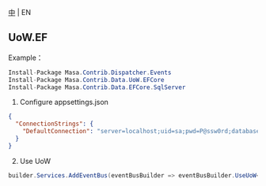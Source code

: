 [中](README.zh-CN.md) | EN

## UoW.EF

Example：

```C#
Install-Package Masa.Contrib.Dispatcher.Events
Install-Package Masa.Contrib.Data.UoW.EFCore
Install-Package Masa.Contrib.Data.EFCore.SqlServer
```

1. Configure appsettings.json
``` appsettings.json
{
  "ConnectionStrings": {
    "DefaultConnection": "server=localhost;uid=sa;pwd=P@ssw0rd;database=identity"
  }
}
```

2. Use UoW
```C#
builder.Services.AddEventBus(eventBusBuilder => eventBusBuilder.UseUoW<CustomDbContext>(dbOptions => dbOptions.UseSqlServer()));
```